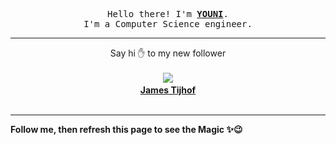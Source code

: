 <p align='center'>
    <samp>Hello there! I'm <b><a href='https://github.com/abdelyouni'>YOUNI</a></b>.<br>
        I'm a Computer Science engineer.
    </samp>
</p>
<hr>
<p align='center'>
    <span>Say hi ✋ to my new follower </span></br></br>
    <img src='https://itspot.ma/github/stearate_avatar.png'><b></br>
    <a href='https://github.com/stearate'>James Tijhof</a></b></br></br>
</p>
<hr>
<b>Follow me, then refresh this page to see the Magic ✨😉</b>